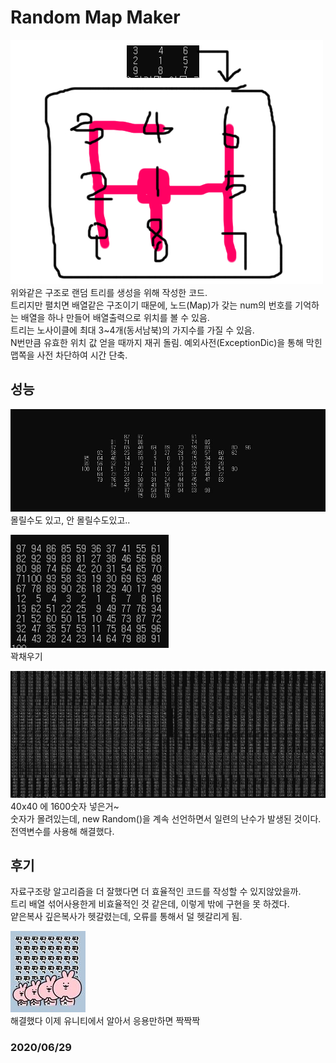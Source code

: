 # Random Map Maker
![pic](./img/pic.jpg)  
위와같은 구조로 랜덤 트리를 생성을 위해 작성한 코드.   
트리지만 펼치면 배열같은 구조이기 때문에, 노드(Map)가 갖는 num의 번호를 기억하는 배열을 하나 만들어 배열출력으로 위치를 볼 수 있음.   
트리는 노사이클에 최대 3~4개(동서남북)의 가지수를 가질 수 있음.   
N번만큼 유효한 위치 값 얻을 때까지 재귀 돌림. 예외사전(ExceptionDic)을 통해 막힌 맵쪽을 사전 차단하여 시간 단축.   
   
   
## 성능     
![pic1](./img/pic0.JPG)   
몰릴수도 있고, 안 몰릴수도있고..   
    
![img2](./img/pic1.JPG)   
꽉채우기      
    
![img3](./img/pic3.JPG)   
40x40 에 1600숫자 넣은거~   
숫자가 몰려있는데, new Random()을 계속 선언하면서 일련의 난수가 발생된 것이다.  전역변수를 사용해 해결했다.   
   
   
## 후기   
자료구조랑 알고리즘을 더 잘했다면 더 효율적인 코드를 작성할 수 있지않았을까.   
트리 배열 섞어사용한게 비효율적인 것 같은데, 이렇게 밖에 구현을 못 하겠다.   
얕은복사 깊은복사가 헷갈렸는데, 오류를 통해서 덜 헷갈리게 됨.   
   
![img3](./img/clap.JPG)   
해결했다 이제 유니티에서 알아서 응용만하면 짝짝짝  
   
### 2020/06/29 